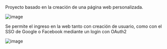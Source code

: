 Proyecto basado en la creación de una página web personalizada.

![image](https://user-images.githubusercontent.com/103459716/194707868-87635063-df60-4857-b10e-c73d92ef6d14.png)

Se permite el ingreso en la web tanto con creación de usuario, como con el SSO de Google o Facebook mediante un login con OAuth2

![image](https://user-images.githubusercontent.com/103459716/194707927-7f5f3256-996e-488c-a0ff-27656f129f10.png)
